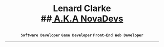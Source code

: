 # <p align="center"> Lenard Clarke <br> ##<a href="https://assetstore.unity.com/publishers/101795"> A.K.A NovaDevs</a></p>
<p align="center" dir="auto"><strong><code>Software Developer</code></strong> <strong><code>Game Developer</code></strong> <strong><code>Front-End Web Developer</code></strong></p>
<hr></hr>
